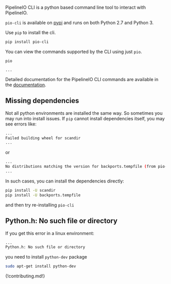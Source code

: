 PipelineIO CLI is a python based command line tool to interact with PipelineIO.

`pio-cli` is available on [pypi](https://pypi.python.org/pypi/pio-cli) and
runs on both Python 2.7 and Python 3.

Use `pip` to install the cli.

```bash
pip install pio-cli
```

You can view the commands supported by the CLI using just `pio`. 

```
pio

...
```

Detailed documentation for the PipelineIO CLI commands are available in the [documentation](../commands/index.md).

## Missing dependencies

Not all python environments are installed the same way. So sometimes you may run 
into install issues. If `pip` cannot install dependencies itself, you may see errors like:

```bash
...
Failed building wheel for scandir
...
```

or

```bash
...
No distributions matching the version for backports.tempfile (from pio-cli)
...
```

In such cases, you can install the dependencies directly:

```bash
pip install -U scandir
pip install -U backports.tempfile
```

and then try re-installing `pio-cli`


## Python.h: No such file or directory

If you get this error in a linux environment:

```bash
...
Python.h: No such file or directory
```

you need to install `python-dev` package

```bash
sudo apt-get install python-dev
```

{!contributing.md!}
